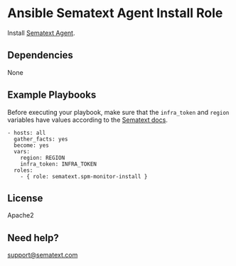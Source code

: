 Ansible Sematext Agent Install Role
=========================================

Install [Sematext Agent](https://sematext.com/docs/agents/sematext-agent/).

Dependencies
------------
None

Example Playbooks
-------------------------

Before executing your playbook, make sure that the `infra_token` and `region` variables have values according to the [Sematext docs](https://sematext.com/docs/agents/sematext-agent/ansible/#deploying-sematext-agent).

```
- hosts: all
  gather_facts: yes
  become: yes
  vars:
    region: REGION
    infra_token: INFRA_TOKEN
  roles:
    - { role: sematext.spm-monitor-install }
```

License
-------

Apache2

Need help?
------------------

support@sematext.com
